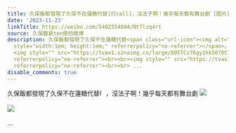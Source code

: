 ```yaml
---
title: 久保飯都發現了久保不在蓮糖代替[打call]，沒法子啊！幾乎每天都有舞台劇 [图片][图片]
date: '2023-11-23'
linkTitle: https://weibo.com/5402554084/NtTlzq4rt
source: 久保醬是ten使的微博
description: 久保飯都發現了久保不在蓮糖代替<span class="url-icon"><img alt="[打call]" src="https://h5.sinaimg.cn/m/emoticon/icon/default/fb_a1dacall-1e0c4593fc.png"
  style="width:1em; height:1em;" referrerpolicy="no-referrer"></span>，沒法子啊！幾乎每天都有舞台劇
  <img style="" src="https://tvax1.sinaimg.cn/large/005TCz76gy1hk5070t70rj30u00gf0u4.jpg"
  referrerpolicy="no-referrer"><br><br><img style="" src="https://tvax1.sinaimg.cn/large/005TCz76gy1hk5070fvdoj30u00gqjt9.jpg"
  referrerpolicy="no-referrer"><br><br> ...
disable_comments: true
---
```

久保飯都發現了久保不在蓮糖代替<span class="url-icon"><img alt="[打call]" src="https://h5.sinaimg.cn/m/emoticon/icon/default/fb_a1dacall-1e0c4593fc.png" style="width:1em; height:1em;" referrerpolicy="no-referrer"></span>，沒法子啊！幾乎每天都有舞台劇 <img style="" src="https://tvax1.sinaimg.cn/large/005TCz76gy1hk5070t70rj30u00gf0u4.jpg" referrerpolicy="no-referrer"><br><br><img style="" src="https://tvax1.sinaimg.cn/large/005TCz76gy1hk5070fvdoj30u00gqjt9.jpg" referrerpolicy="no-referrer"><br><br> ...